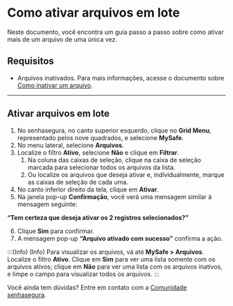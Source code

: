 # Como ativar arquivos em lote

Neste documento, você encontra um guia passo a passo sobre como ativar mais de um arquivo de uma única vez.

## Requisitos

* Arquivos inativados. Para mais informações, acesse o documento sobre [Como inativar um arquivo](/v3-33/docs/pt/mysafe-files-disable).

* * *

## Ativar arquivos em lote

1. No senhasegura, no canto superior esquerdo, clique no **Grid Menu**, representado pelos nove quadrados, e selecione **MySafe**.
2. No menu lateral, selecione **Arquivos**.
3. Localize o filtro **Ativo**, selecione **Não** e clique em **Filtrar**.
    1. Na coluna das caixas de seleção, clique na caixa de seleção marcada para selecionar todos os arquivos da lista.
    2. Ou localize os arquivos que deseja ativar e, individualmente, marque as caixas de seleção de cada uma.
4. No canto inferior direito da tela, clique em **Ativar**.
5. Na janela pop-up **Confirmação**, você verá uma mensagem similar à mensagem seguinte:

**“Tem certeza que deseja ativar os 2 registros selecionados?”**


6. Clique **Sim** para confirmar.
7. A mensagem pop-up **“Arquivo ativado com sucesso”** confirma a ação.

:::(Info) (Info)
Para visualizar os arquivos, vá até **MySafe > Arquivos**. Localize o filtro **Ativo**. Clique em **Sim** para ver uma lista somente com os arquivos ativos; clique em **Não** para ver uma lista com os arquivos inativos, e limpe o campo para visualizar todos os arquivos.
:::

Você ainda tem dúvidas? Entre em contato com a [Comunidade senhasegura](https://community.senhasegura.io/).
